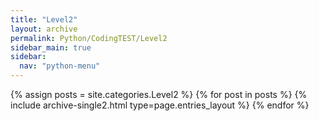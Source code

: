 ```yaml
---
title: "Level2"
layout: archive
permalink: Python/CodingTEST/Level2
sidebar_main: true
sidebar:
  nav: "python-menu"
---
```


{% assign posts = site.categories.Level2 %}
{% for post in posts %} {% include archive-single2.html type=page.entries_layout %} {% endfor %}
